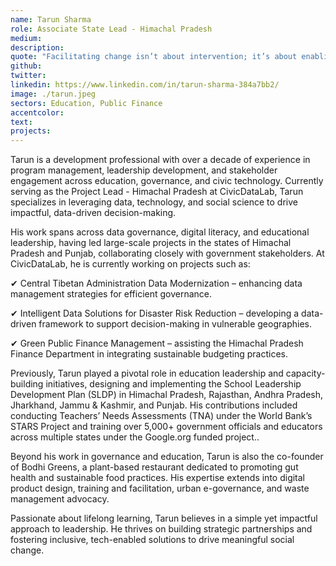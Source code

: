 ```yaml
---
name: Tarun Sharma
role: Associate State Lead - Himachal Pradesh
medium: 
description:
quote: "Facilitating change isn’t about intervention; it’s about enabling people with the right tools, knowledge, and networks to lead their own transformation."
github: 
twitter:
linkedin: https://www.linkedin.com/in/tarun-sharma-384a7bb2/
image: ./tarun.jpeg
sectors: Education, Public Finance
accentcolor: 
text: 
projects: 
---
```


Tarun is a development professional with over a decade of experience in program management, leadership development, and stakeholder engagement across education, governance, and civic technology. Currently serving as the Project Lead - Himachal Pradesh at CivicDataLab, Tarun specializes in leveraging data, technology, and social science to drive impactful, data-driven decision-making.

His work spans across data governance, digital literacy, and educational leadership, having led large-scale projects in the states of Himachal Pradesh and Punjab, collaborating closely with government stakeholders. At CivicDataLab, he is currently working on projects such as:

✔ Central Tibetan Administration Data Modernization – enhancing data management strategies for efficient governance.

✔ Intelligent Data Solutions for Disaster Risk Reduction – developing a data-driven framework to support decision-making in vulnerable geographies.

✔ Green Public Finance Management – assisting the Himachal Pradesh Finance Department in integrating sustainable budgeting practices.

Previously, Tarun played a pivotal role in education leadership and capacity-building initiatives, designing and implementing the School Leadership Development Plan (SLDP) in Himachal Pradesh, Rajasthan, Andhra Pradesh, Jharkhand, Jammu & Kashmir, and Punjab. His contributions included conducting Teachers’ Needs Assessments (TNA) under the World Bank’s STARS Project and training over 5,000+ government officials and educators across multiple states under the Google.org funded project..

Beyond his work in governance and education, Tarun is also the co-founder of Bodhi Greens, a plant-based restaurant dedicated to promoting gut health and sustainable food practices. His expertise extends into digital product design, training and facilitation, urban e-governance, and waste management advocacy.

Passionate about lifelong learning, Tarun believes in a simple yet impactful approach to leadership. He thrives on building strategic partnerships and fostering inclusive, tech-enabled solutions to drive meaningful social change.
